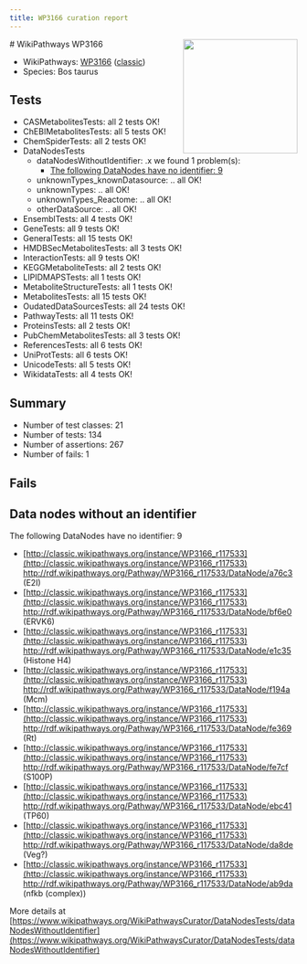 ```yaml
---
title: WP3166 curation report
---
```


<img style="float: right; width: 200px" src="https://upload.wikimedia.org/wikipedia/commons/thumb/8/83/Wplogo_with_text_500.png/640px-Wplogo_with_text_500.png" />
# WikiPathways WP3166

* WikiPathways: [WP3166](https://wikipathways.org/pathways/WP3166) ([classic](https://classic.wikipathways.org/instance/WP3166))
* Species: Bos taurus
## Tests
* CASMetabolitesTests: all 2 tests OK!
* ChEBIMetabolitesTests: all 5 tests OK!
* ChemSpiderTests: all 2 tests OK!
* DataNodesTests
    * dataNodesWithoutIdentifier: .x we found 1 problem(s):
        * [The following DataNodes have no identifier: 9](#d2d32fa8)
    * unknownTypes_knownDatasource: .. all OK!
    * unknownTypes: .. all OK!
    * unknownTypes_Reactome: .. all OK!
    * otherDataSource: .. all OK!
* EnsemblTests: all 4 tests OK!
* GeneTests: all 9 tests OK!
* GeneralTests: all 15 tests OK!
* HMDBSecMetabolitesTests: all 3 tests OK!
* InteractionTests: all 9 tests OK!
* KEGGMetaboliteTests: all 2 tests OK!
* LIPIDMAPSTests: all 1 tests OK!
* MetaboliteStructureTests: all 1 tests OK!
* MetabolitesTests: all 15 tests OK!
* OudatedDataSourcesTests: all 24 tests OK!
* PathwayTests: all 11 tests OK!
* ProteinsTests: all 2 tests OK!
* PubChemMetabolitesTests: all 3 tests OK!
* ReferencesTests: all 6 tests OK!
* UniProtTests: all 6 tests OK!
* UnicodeTests: all 5 tests OK!
* WikidataTests: all 4 tests OK!


## Summary

* Number of test classes: 21
* Number of tests: 134
* Number of assertions: 267
* Number of fails: 1

## Fails

<a name="d2d32fa8" />

## Data nodes without an identifier

The following DataNodes have no identifier: 9

* [http://classic.wikipathways.org/instance/WP3166_r117533](http://classic.wikipathways.org/instance/WP3166_r117533) http://rdf.wikipathways.org/Pathway/WP3166_r117533/DataNode/a76c3 (E2I)
* [http://classic.wikipathways.org/instance/WP3166_r117533](http://classic.wikipathways.org/instance/WP3166_r117533) http://rdf.wikipathways.org/Pathway/WP3166_r117533/DataNode/bf6e0 (ERVK6)
* [http://classic.wikipathways.org/instance/WP3166_r117533](http://classic.wikipathways.org/instance/WP3166_r117533) http://rdf.wikipathways.org/Pathway/WP3166_r117533/DataNode/e1c35 (Histone H4)
* [http://classic.wikipathways.org/instance/WP3166_r117533](http://classic.wikipathways.org/instance/WP3166_r117533) http://rdf.wikipathways.org/Pathway/WP3166_r117533/DataNode/f194a (Mcm)
* [http://classic.wikipathways.org/instance/WP3166_r117533](http://classic.wikipathways.org/instance/WP3166_r117533) http://rdf.wikipathways.org/Pathway/WP3166_r117533/DataNode/fe369 (Rt)
* [http://classic.wikipathways.org/instance/WP3166_r117533](http://classic.wikipathways.org/instance/WP3166_r117533) http://rdf.wikipathways.org/Pathway/WP3166_r117533/DataNode/fe7cf (S100P)
* [http://classic.wikipathways.org/instance/WP3166_r117533](http://classic.wikipathways.org/instance/WP3166_r117533) http://rdf.wikipathways.org/Pathway/WP3166_r117533/DataNode/ebc41 (TP60)
* [http://classic.wikipathways.org/instance/WP3166_r117533](http://classic.wikipathways.org/instance/WP3166_r117533) http://rdf.wikipathways.org/Pathway/WP3166_r117533/DataNode/da8de (Veg?)
* [http://classic.wikipathways.org/instance/WP3166_r117533](http://classic.wikipathways.org/instance/WP3166_r117533) http://rdf.wikipathways.org/Pathway/WP3166_r117533/DataNode/ab9da (nfkb (complex))


More details at [https://www.wikipathways.org/WikiPathwaysCurator/DataNodesTests/dataNodesWithoutIdentifier](https://www.wikipathways.org/WikiPathwaysCurator/DataNodesTests/dataNodesWithoutIdentifier)

